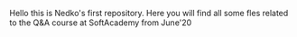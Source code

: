 Hello this is Nedko's first repository. 
Here you will find all some fles related to the Q&A course at SoftAcademy from June'20
